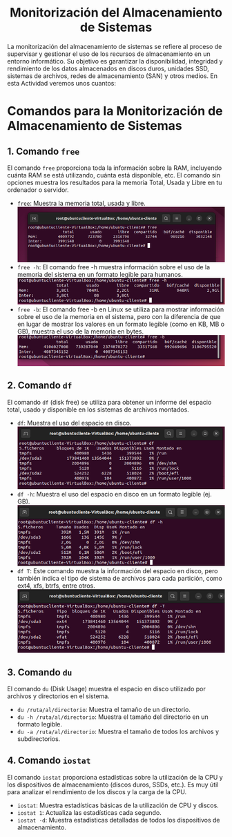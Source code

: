 
# <h1 align="center"> Monitorización del Almacenamiento de Sistemas </h> 

La monitorización del almacenamiento de sistemas se refiere al proceso de supervisar y gestionar el uso de los recursos de almacenamiento en un entorno informático. Su objetivo es garantizar la disponibilidad, integridad y rendimiento de los datos almacenados en discos duros, unidades SSD, sistemas de archivos, redes de almacenamiento (SAN) y otros medios.
En esta Actividad veremos unos cuantos:

# Comandos para la Monitorización de Almacenamiento de Sistemas

## 1. Comando `free`

El comando `free` proporciona toda la información sobre la RAM, incluyendo cuánta RAM se está utilizando, cuánta está disponible, etc. El comando sin opciones muestra los resultados para la memoria Total, Usada y Libre en tu ordenador o servidor.

- `free`: Muestra la memoria total, usada y libre.
  ![Free](https://github.com/josemanuellamprea/MONOTORIZACION/blob/main/Img/Captura%20de%20pantalla%202025-01-27%20171205.png?raw=true)
- `free -h`: El comando free -h muestra información sobre el uso de la memoria del sistema en un formato legible para humanos.
  ![Free -h](https://github.com/josemanuellamprea/MONOTORIZACION/blob/main/Img/Captura%20de%20pantalla%202025-01-27%20171430.png?raw=true)
- `free -b`: El comando free -b en Linux se utiliza para mostrar información sobre el uso de la memoria en el sistema, pero con la diferencia de que en lugar de mostrar los valores en un formato legible (como en KB, MB o GB), muestra el uso de la memoria en bytes.
  ![Free -b](https://github.com/josemanuellamprea/MONOTORIZACION/blob/main/Img/Captura%20de%20pantalla%202025-01-27%20171357.png?raw=true)

## 2. Comando `df`

El comando `df` (disk free) se utiliza para obtener un informe del espacio total, usado y disponible en los sistemas de archivos montados.

- `df`: Muestra el uso del espacio en disco.
  ![df](https://github.com/josemanuellamprea/MONOTORIZACION/blob/main/Img/df.png?raw=true)
- `df -h`: Muestra el uso del espacio en disco en un formato legible (ej. GB).
  ![df](https://github.com/josemanuellamprea/MONOTORIZACION/blob/main/Img/df%20-h.png?raw=true)
- `df T`: Este comando muestra la información del espacio en disco, pero también indica el tipo de sistema de archivos para cada partición, como ext4, xfs, btrfs, entre otros.
  ![df](https://github.com/josemanuellamprea/MONOTORIZACION/blob/main/Img/df%20-T.png?raw=true)

## 3. Comando `du`

El comando `du` (Disk Usage) muestra el espacio en disco utilizado por archivos y directorios en el sistema.

- `du /ruta/al/directorio`: Muestra el tamaño de un directorio.
- `du -h /ruta/al/directorio`: Muestra el tamaño del directorio en un formato legible.
- `du -a /ruta/al/directorio`: Muestra el tamaño de todos los archivos y subdirectorios.

## 4. Comando `iostat`

El comando `iostat` proporciona estadísticas sobre la utilización de la CPU y los dispositivos de almacenamiento (discos duros, SSDs, etc.). Es muy útil para analizar el rendimiento de los discos y la carga de la CPU.

- `iostat`: Muestra estadísticas básicas de la utilización de CPU y discos.
- `iostat 1`: Actualiza las estadísticas cada segundo.
- `iostat -d`: Muestra estadísticas detalladas de todos los dispositivos de almacenamiento.


